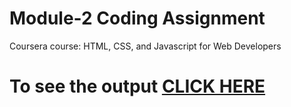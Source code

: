 

# Module-2 Coding Assignment

Coursera course: HTML, CSS, and Javascript for Web Developers

# To see the output [CLICK HERE](https://rohantripathi.github.io/Coursera-HTML-CSS-and-Javascript-for-Web-Developers/Assignments/module-2/index.html)

